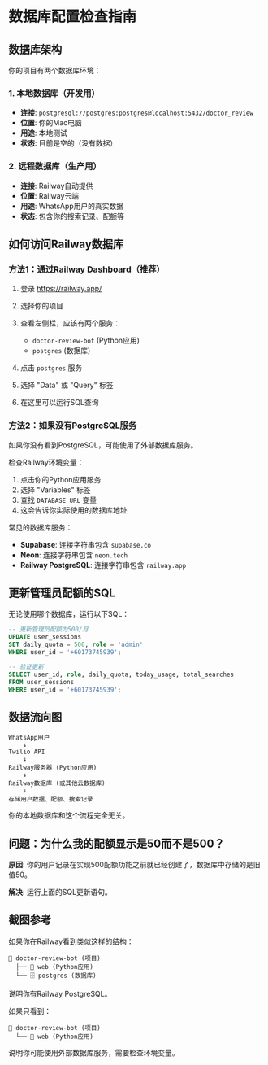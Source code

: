 # 数据库配置检查指南

## 数据库架构

你的项目有两个数据库环境：

### 1. 本地数据库（开发用）
- **连接**: `postgresql://postgres:postgres@localhost:5432/doctor_review`
- **位置**: 你的Mac电脑
- **用途**: 本地测试
- **状态**: 目前是空的（没有数据）

### 2. 远程数据库（生产用）
- **连接**: Railway自动提供
- **位置**: Railway云端
- **用途**: WhatsApp用户的真实数据
- **状态**: 包含你的搜索记录、配额等

## 如何访问Railway数据库

### 方法1：通过Railway Dashboard（推荐）

1. 登录 https://railway.app/
2. 选择你的项目
3. 查看左侧栏，应该有两个服务：
   - `doctor-review-bot` (Python应用)
   - `postgres` (数据库)

4. 点击 `postgres` 服务
5. 选择 "Data" 或 "Query" 标签
6. 在这里可以运行SQL查询

### 方法2：如果没有PostgreSQL服务

如果你没有看到PostgreSQL，可能使用了外部数据库服务。

检查Railway环境变量：
1. 点击你的Python应用服务
2. 选择 "Variables" 标签
3. 查找 `DATABASE_URL` 变量
4. 这会告诉你实际使用的数据库地址

常见的数据库服务：
- **Supabase**: 连接字符串包含 `supabase.co`
- **Neon**: 连接字符串包含 `neon.tech`
- **Railway PostgreSQL**: 连接字符串包含 `railway.app`

## 更新管理员配额的SQL

无论使用哪个数据库，运行以下SQL：

```sql
-- 更新管理员配额为500/月
UPDATE user_sessions
SET daily_quota = 500, role = 'admin'
WHERE user_id = '+60173745939';

-- 验证更新
SELECT user_id, role, daily_quota, today_usage, total_searches
FROM user_sessions
WHERE user_id = '+60173745939';
```

## 数据流向图

```
WhatsApp用户
    ↓
Twilio API
    ↓
Railway服务器 (Python应用)
    ↓
Railway数据库 (或其他云数据库)
    ↓
存储用户数据、配额、搜索记录
```

你的本地数据库和这个流程完全无关。

## 问题：为什么我的配额显示是50而不是500？

**原因**: 你的用户记录在实现500配额功能之前就已经创建了，数据库中存储的是旧值50。

**解决**: 运行上面的SQL更新语句。

## 截图参考

如果你在Railway看到类似这样的结构：

```
📁 doctor-review-bot (项目)
  ├── 🚀 web (Python应用)
  └── 🗄️ postgres (数据库)
```

说明你有Railway PostgreSQL。

如果只看到：
```
📁 doctor-review-bot (项目)
  └── 🚀 web (Python应用)
```

说明你可能使用外部数据库服务，需要检查环境变量。
